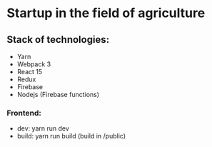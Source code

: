 # Startup in the field of agriculture

## Stack of technologies:
* Yarn
* Webpack 3
* React 15
* Redux
* Firebase
* Nodejs (Firebase functions)

### Frontend:
* dev: yarn run dev
* build: yarn run build (build in /public)
